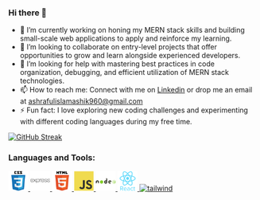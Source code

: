 ### Hi there 👋

- 🔭 I’m currently working on honing my MERN stack skills and building small-scale web applications to apply and reinforce my learning.
- 👯 I’m looking to collaborate on entry-level projects that offer opportunities to grow and learn alongside experienced developers.
- 🤔 I’m looking for help with mastering best practices in code organization, debugging, and efficient utilization of MERN stack technologies.
- 📫 How to reach me: Connect with me on <a href="https://www.linkedin.com/in/ashraful-islam-ashik-7085a22a0/" target="_blank">Linkedin</a> or drop me an email at ashrafulislamashik960@gmail.com
- ⚡ Fun fact: I love exploring new coding challenges and experimenting with different coding languages during my free time.

<p align='center'>

[![GitHub Streak](https://github-readme-streak-stats.herokuapp.com?user=ashraful2430&theme=highcontrast)](https://git.io/streak-stats)

</p>

<p align="left">
</p>

<h3 align="left">Languages and Tools:</h3>
<p align="left"> <a href="https://www.w3schools.com/css/" target="_blank" rel="noreferrer"> <img src="https://raw.githubusercontent.com/devicons/devicon/master/icons/css3/css3-original-wordmark.svg" alt="css3" width="40" height="40"/> </a> <a href="https://expressjs.com" target="_blank" rel="noreferrer"> <img src="https://raw.githubusercontent.com/devicons/devicon/master/icons/express/express-original-wordmark.svg" alt="express" width="40" height="40"/> </a> <a href="https://www.w3.org/html/" target="_blank" rel="noreferrer"> <img src="https://raw.githubusercontent.com/devicons/devicon/master/icons/html5/html5-original-wordmark.svg" alt="html5" width="40" height="40"/> </a> <a href="https://developer.mozilla.org/en-US/docs/Web/JavaScript" target="_blank" rel="noreferrer"> <img src="https://raw.githubusercontent.com/devicons/devicon/master/icons/javascript/javascript-original.svg" alt="javascript" width="40" height="40"/> </a> <a href="https://nodejs.org" target="_blank" rel="noreferrer"> <img src="https://raw.githubusercontent.com/devicons/devicon/master/icons/nodejs/nodejs-original-wordmark.svg" alt="nodejs" width="40" height="40"/> </a> <a href="https://reactjs.org/" target="_blank" rel="noreferrer"> <img src="https://raw.githubusercontent.com/devicons/devicon/master/icons/react/react-original-wordmark.svg" alt="react" width="40" height="40"/> </a> <a href="https://tailwindcss.com/" target="_blank" rel="noreferrer"> <img src="https://www.vectorlogo.zone/logos/tailwindcss/tailwindcss-icon.svg" alt="tailwind" width="40" height="40"/> </a> </p>
